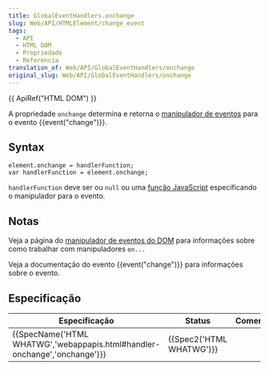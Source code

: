 ```yaml
---
title: GlobalEventHandlers.onchange
slug: Web/API/HTMLElement/change_event
tags:
  - API
  - HTML DOM
  - Propriedade
  - Referencia
translation_of: Web/API/GlobalEventHandlers/onchange
original_slug: Web/API/GlobalEventHandlers/onchange
---
```

{{ ApiRef("HTML DOM") }}

A propriedade `onchange` determina e retorna o [manipulador de eventos](/docs/Web/Guide/Events/Event_handlers "/en-US/docs/Web/Guide/DOM/Events/Event_handlers") para o evento {{event("change")}}.

## Syntax

```
element.onchange = handlerFunction;
var handlerFunction = element.onchange;
```

`handlerFunction` deve ser ou `null` ou uma [função JavaScript](/pt-BR/docs/Web/JavaScript/Reference/Functions "/en-US/docs/JavaScript/Reference/Functions_and_function_scope") especificando o manipulador para o evento.

## Notas

Veja a página do [manipulador de eventos do DOM](/pt-BR/docs/Web/Guide/Events/Event_handlers "/en-US/docs/Web/Guide/DOM/Events/Event_handlers") para informações sobre como trabalhar com manipuladores `on...`

Veja a documentação do evento {{event("change")}} para informações sobre o evento.

## Especificação

| Especificação                                                                                    | Status                           | Comentários |
| ------------------------------------------------------------------------------------------------ | -------------------------------- | ----------- |
| {{SpecName('HTML WHATWG','webappapis.html#handler-onchange','onchange')}} | {{Spec2('HTML WHATWG')}} |             |

